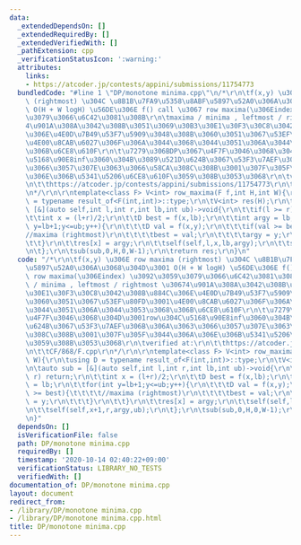 ```yaml
---
data:
  _extendedDependsOn: []
  _extendedRequiredBy: []
  _extendedVerifiedWith: []
  _pathExtension: cpp
  _verificationStatusIcon: ':warning:'
  attributes:
    links:
    - https://atcoder.jp/contests/appini/submissions/11754773
  bundledCode: "#line 1 \"DP/monotone minima.cpp\"\n/*\r\n\tf(x,y) \u306E row maxima\
    \ (rightmost) \u304C \u8B1B\u7FA9\u5358\u8ABF\u5897\u52A0\u306A\u3068\u304D\u3001\
    \ O(H + W logH) \u56DE\u306E f() call \u3067 row maxima(\u306Eindex) \u3092\u3059\
    \u3079\u3066\u6C42\u3081\u308B\r\n\tmaxima / minima , leftmost / rightmost \u3067\
    4\u901A\u308A\u3042\u308B\u3051\u3069\u30B3\u30E1\u30F3\u30C8\u3042\u308B\u884C\
    \u306E\u4E0D\u7B49\u53F7\u5909\u3048\u308B\u3060\u3051\u3067\u53EF\u80FD\u3001\
    \u4E00\u8CAB\u6027\u306F\u306A\u3044\u3068\u3044\u3051\u306A\u3044\u3053\u3068\
    \u306B\u6CE8\u610F\r\n\t\u7279\u306BDP\u3067\u4F7F\u3046\u3068\u304D\u3001row\u304C\
    \u5168\u90E8inf\u3060\u304B\u3089\u521D\u624B\u3067\u53F3\u7AEF\u306B\u306A\u3063\
    \u3066\u3057\u307E\u3063\u3066\u58CA\u308C\u308B\u3001\u307F\u305F\u3044\u306A\
    \u306E\u306B\u5341\u5206\u6CE8\u610F\u3059\u308B\u3053\u3068\r\n\tverified at:\r\
    \n\t\thttps://atcoder.jp/contests/appini/submissions/11754773\r\n\t\tCF/868/F.cpp\r\
    \n*/\r\n\r\ntemplate<class F> V<int> row_maxima(F f,int H,int W){\r\n\tusing D\
    \ = typename result_of<F(int,int)>::type;\r\n\tV<int> res(H);\r\n\tauto sub =\
    \ [&](auto self,int l,int r,int lb,int ub)->void{\r\n\t\tif(l >= r) return;\r\n\
    \t\tint x = (l+r)/2;\r\n\t\tD best = f(x,lb);\r\n\t\tint argy = lb;\r\n\t\tfor(int\
    \ y=lb+1;y<=ub;y++){\r\n\t\t\tD val = f(x,y);\r\n\t\t\tif(val >= best){\t\t\t\t\
    //maxima (rightmost)\r\n\t\t\t\tbest = val;\r\n\t\t\t\targy = y;\r\n\t\t\t}\r\n\
    \t\t}\r\n\t\tres[x] = argy;\r\n\t\tself(self,l,x,lb,argy);\r\n\t\tself(self,x+1,r,argy,ub);\r\
    \n\t};\r\n\tsub(sub,0,H,0,W-1);\r\n\treturn res;\r\n}\n"
  code: "/*\r\n\tf(x,y) \u306E row maxima (rightmost) \u304C \u8B1B\u7FA9\u5358\u8ABF\
    \u5897\u52A0\u306A\u3068\u304D\u3001 O(H + W logH) \u56DE\u306E f() call \u3067\
    \ row maxima(\u306Eindex) \u3092\u3059\u3079\u3066\u6C42\u3081\u308B\r\n\tmaxima\
    \ / minima , leftmost / rightmost \u30674\u901A\u308A\u3042\u308B\u3051\u3069\u30B3\
    \u30E1\u30F3\u30C8\u3042\u308B\u884C\u306E\u4E0D\u7B49\u53F7\u5909\u3048\u308B\
    \u3060\u3051\u3067\u53EF\u80FD\u3001\u4E00\u8CAB\u6027\u306F\u306A\u3044\u3068\
    \u3044\u3051\u306A\u3044\u3053\u3068\u306B\u6CE8\u610F\r\n\t\u7279\u306BDP\u3067\
    \u4F7F\u3046\u3068\u304D\u3001row\u304C\u5168\u90E8inf\u3060\u304B\u3089\u521D\
    \u624B\u3067\u53F3\u7AEF\u306B\u306A\u3063\u3066\u3057\u307E\u3063\u3066\u58CA\
    \u308C\u308B\u3001\u307F\u305F\u3044\u306A\u306E\u306B\u5341\u5206\u6CE8\u610F\
    \u3059\u308B\u3053\u3068\r\n\tverified at:\r\n\t\thttps://atcoder.jp/contests/appini/submissions/11754773\r\
    \n\t\tCF/868/F.cpp\r\n*/\r\n\r\ntemplate<class F> V<int> row_maxima(F f,int H,int\
    \ W){\r\n\tusing D = typename result_of<F(int,int)>::type;\r\n\tV<int> res(H);\r\
    \n\tauto sub = [&](auto self,int l,int r,int lb,int ub)->void{\r\n\t\tif(l >=\
    \ r) return;\r\n\t\tint x = (l+r)/2;\r\n\t\tD best = f(x,lb);\r\n\t\tint argy\
    \ = lb;\r\n\t\tfor(int y=lb+1;y<=ub;y++){\r\n\t\t\tD val = f(x,y);\r\n\t\t\tif(val\
    \ >= best){\t\t\t\t//maxima (rightmost)\r\n\t\t\t\tbest = val;\r\n\t\t\t\targy\
    \ = y;\r\n\t\t\t}\r\n\t\t}\r\n\t\tres[x] = argy;\r\n\t\tself(self,l,x,lb,argy);\r\
    \n\t\tself(self,x+1,r,argy,ub);\r\n\t};\r\n\tsub(sub,0,H,0,W-1);\r\n\treturn res;\r\
    \n}"
  dependsOn: []
  isVerificationFile: false
  path: DP/monotone minima.cpp
  requiredBy: []
  timestamp: '2020-10-14 02:40:22+09:00'
  verificationStatus: LIBRARY_NO_TESTS
  verifiedWith: []
documentation_of: DP/monotone minima.cpp
layout: document
redirect_from:
- /library/DP/monotone minima.cpp
- /library/DP/monotone minima.cpp.html
title: DP/monotone minima.cpp
---
```

